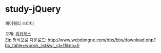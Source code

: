 # study-jQuery
제이쿼리 스터디

교재: [위키북스](http://wikibook.co.kr/)
<br>
Zip 형식으로 다운로드: http://www.webdongne.com/bbs/bbs/download.php?bo_table=wbook_list&wr_id=11&no=0
